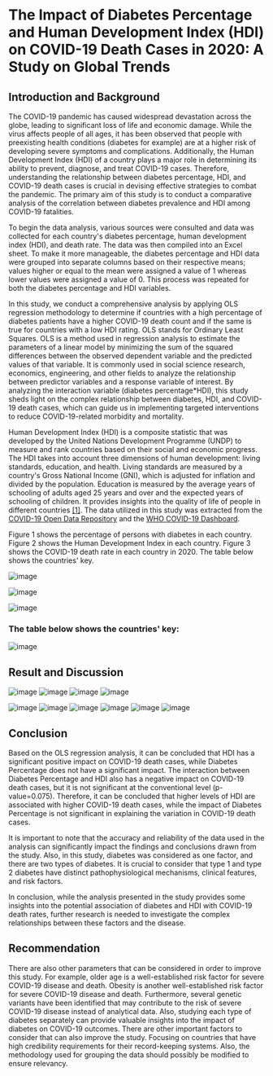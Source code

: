 # The Impact of Diabetes Percentage and Human Development Index (HDI) on COVID-19 Death Cases in 2020: A Study on Global Trends


## Introduction and Background
The COVID-19 pandemic has caused widespread devastation across the globe, leading to significant loss of life and economic damage. While the virus affects people of all ages, it has been observed that people with preexisting health conditions (diabetes for example) are at a higher risk of developing severe symptoms and complications. Additionally, the Human Development Index (HDI) of a country plays a major role in determining its ability to prevent, diagnose, and treat COVID-19 cases. Therefore, understanding the relationship between diabetes percentage, HDI, and COVID-19 death cases is crucial in devising effective strategies to combat the pandemic. The primary aim of this study is to conduct a comparative analysis of the correlation between diabetes prevalence and HDI among COVID-19 fatalities.

To begin the data analysis, various sources were consulted and data was collected for each country's diabetes percentage, human development index (HDI), and death rate. The data was then compiled into an Excel sheet. To make it more manageable, the diabetes percentage and HDI data were grouped into separate columns based on their respective means; values higher or equal to the mean were assigned a value of 1 whereas lower values were assigned a value of 0. This process was repeated for both the diabetes percentage and HDI variables. 

In this study, we conduct a comprehensive analysis by applying OLS regression methodology to determine if countries with a high percentage of diabetes patients have a higher COVID-19 death count and if the same is true for countries with a low HDI rating. OLS stands for Ordinary Least Squares. OLS is a method used in regression analysis to estimate the parameters of a linear model by minimizing the sum of the squared differences between the observed dependent variable and the predicted values of that variable. It is commonly used in social science research, economics, engineering, and other fields to analyze the relationship between predictor variables and a response variable of interest. By analyzing the interaction variable (diabetes percentage*HDI), this study sheds light on the complex relationship between diabetes, HDI, and COVID-19 death cases, which can guide us in implementing targeted interventions to reduce COVID-19-related morbidity and mortality.

Human Development Index (HDI) is a composite statistic that was developed by the United Nations Development Programme (UNDP) to measure and rank countries based on their social and economic progress. The HDI takes into account three dimensions of human development: living standards, education, and health. Living standards are measured by a country's Gross National Income (GNI), which is adjusted for inflation and divided by the population. Education is measured by the average years of schooling of adults aged 25 years and over and the expected years of schooling of children. It provides insights into the quality of life of people in different countries [[1]](https://hdr.undp.org/content/human-development-report-2020).
The data utilized in this study was extracted from the [COVID-19 Open Data Repository](https://health.google.com/covid-19/open-data/raw-data) and the [WHO COVID-19 Dashboard](https://data.humdata.org/dataset/coronavirus-covid-19-cases-and-deaths).

Figure 1 shows the percentage of persons with diabetes in each country. Figure 2 shows the Human Development Index in each country. Figure 3 shows the COVID-19 death rate in each country in 2020. The table below shows the countries' key.

![image](https://github.com/ABCO2/CHE2410-Project-1/assets/144171865/696a255c-f7bd-4718-b795-71c04b865852)

![image](https://github.com/ABCO2/CHE2410-Project-1/assets/144171865/843b0bad-2407-42be-9778-22504cd8aecc)

![image](https://github.com/ABCO2/CHE2410-Project-1/assets/144171865/c090f200-7b2a-4fb2-9a4d-fbcf8e49ba42)

### The table below shows the countries' key:
![image](https://github.com/ABCO2/CHE2410-Project-1/assets/144171865/9387524d-7a07-4a42-8b9d-b430a5efc50d)

## Result and Discussion
![image](https://github.com/ABCO2/CHE2410-Project-1/assets/144171865/1417d060-613d-471f-bfe1-ead1a566dc73)
![image](https://github.com/ABCO2/CHE2410-Project-1/assets/144171865/d0fc617f-6592-4fa3-8146-d1de569c93f5)
![image](https://github.com/ABCO2/CHE2410-Project-1/assets/144171865/ddc921ed-3833-4da5-8163-88c3524cd3d9)
![image](https://github.com/ABCO2/CHE2410-Project-1/assets/144171865/5dc824cd-7acb-42aa-9276-5760f9f357ef)

![image](https://github.com/ABCO2/CHE2410-Project-1/assets/144171865/56a631c5-4acb-4d59-b908-a81891265201)
![image](https://github.com/ABCO2/CHE2410-Project-1/assets/144171865/19f06d38-4e4f-47a9-8bf4-d10dd4f63bb6)
![image](https://github.com/ABCO2/CHE2410-Project-1/assets/144171865/77da9783-b2e0-4e21-9179-e0b6cb656fcd)
![image](https://github.com/ABCO2/CHE2410-Project-1/assets/144171865/a4d0ba5c-83eb-4eaa-9cce-8ef86a78c738)
![image](https://github.com/ABCO2/CHE2410-Project-1/assets/144171865/59879e04-2cc1-4b74-8ddb-90a7d054ada1)
![image](https://github.com/ABCO2/CHE2410-Project-1/assets/144171865/0ddae61e-4d0e-4df4-ba1c-2bb38cd5e367)


## Conclusion
Based on the OLS regression analysis, it can be concluded that HDI has a significant positive impact on COVID-19 death cases, while Diabetes Percentage does not have a significant impact. The interaction between Diabetes Percentage and HDI also has a negative impact on COVID-19 death cases, but it is not significant at the conventional level (p-value=0.075). Therefore, it can be concluded that higher levels of HDI are associated with higher COVID-19 death cases, while the impact of Diabetes Percentage is not significant in explaining the variation in COVID-19 death cases.

It is important to note that the accuracy and reliability of the data used in the analysis can significantly impact the findings and conclusions drawn from the study. Also, in this study, diabetes was considered as one factor, and there are two types of diabetes. It is crucial to consider that type 1 and type 2 diabetes have distinct pathophysiological mechanisms, clinical features, and risk factors.

In conclusion, while the analysis presented in the study provides some insights into the potential association of diabetes and HDI with COVID-19 death rates, further research is needed to investigate the complex relationships between these factors and the disease. 

## Recommendation
There are also other parameters that can be considered in order to improve this study. For example, older age is a well-established risk factor for severe COVID-19 disease and death. Obesity is another well-established risk factor for severe COVID-19 disease and death. Furthermore, several genetic variants have been identified that may contribute to the risk of severe COVID-19 disease instead of analytical data. Also, studying each type of diabetes separately can provide valuable insights into the impact of diabetes on COVID-19 outcomes. There are other important factors to consider that can also improve the study. Focusing on countries that have high credibility requirements for their record-keeping systems. Also, the methodology used for grouping the data should possibly be modified to ensure relevancy.

